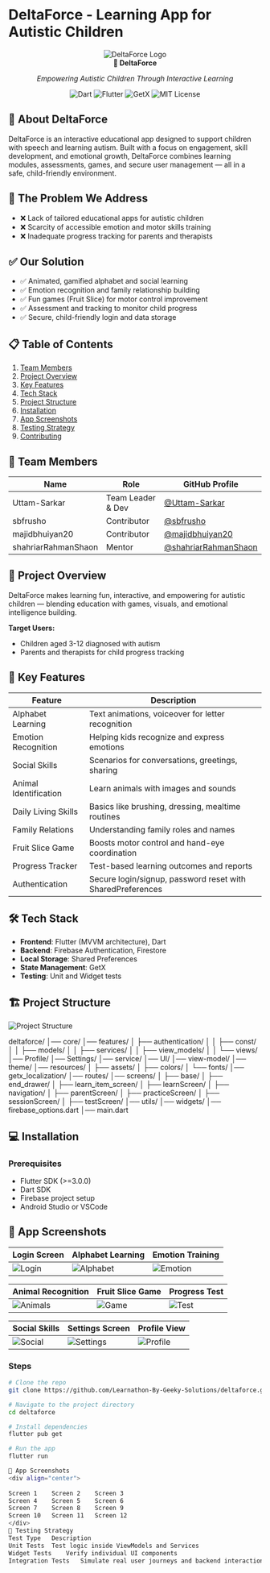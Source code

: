# DeltaForce - Learning App for Autistic Children

<div align="center">
  
![DeltaForce Logo](https://via.placeholder.com/200x100?text=DeltaForce+Logo)  
**🧩 DeltaForce**  

*Empowering Autistic Children Through Interactive Learning*  

![Dart](https://img.shields.io/badge/Dart-0175C2?style=for-the-badge&logo=dart&logoColor=white)
![Flutter](https://img.shields.io/badge/Flutter-02569B?style=for-the-badge&logo=flutter&logoColor=white)
![GetX](https://img.shields.io/badge/GetX-239120?style=for-the-badge)
![MIT License](https://img.shields.io/badge/license-MIT-blue.svg)

</div>

## 📖 About DeltaForce

DeltaForce is an interactive educational app designed to support children with speech and learning autism. Built with a focus on engagement, skill development, and emotional growth, DeltaForce combines learning modules, assessments, games, and secure user management — all in a safe, child-friendly environment.

## 🎯 The Problem We Address

- ❌ Lack of tailored educational apps for autistic children
- ❌ Scarcity of accessible emotion and motor skills training
- ❌ Inadequate progress tracking for parents and therapists

## ✅ Our Solution

- ✅ Animated, gamified alphabet and social learning
- ✅ Emotion recognition and family relationship building
- ✅ Fun games (Fruit Slice) for motor control improvement
- ✅ Assessment and tracking to monitor child progress
- ✅ Secure, child-friendly login and data storage

## 📋 Table of Contents

1. [Team Members](#-team-members)
2. [Project Overview](#-project-overview)
3. [Key Features](#-key-features)
4. [Tech Stack](#-tech-stack)
5. [Project Structure](#-project-structure)
6. [Installation](#-installation)
7. [App Screenshots](#-app-screenshots)
8. [Testing Strategy](#-testing-strategy)
9. [Contributing](#-contributing)

## 👥 Team Members

| Name | Role | GitHub Profile |
|------|------|----------------|
| Uttam-Sarkar | Team Leader & Dev | [@Uttam-Sarkar](https://github.com/Uttam-Sarkar) |
| sbfrusho | Contributor | [@sbfrusho](https://github.com/sbfrusho) |
| majidbhuiyan20 | Contributor | [@majidbhuiyan20](https://github.com/majidbhuiyan20) |
| shahriarRahmanShaon | Mentor | [@shahriarRahmanShaon](https://github.com/shahriarRahmanShaon) |

## 🚀 Project Overview

DeltaForce makes learning fun, interactive, and empowering for autistic children — blending education with games, visuals, and emotional intelligence building.

**Target Users:**
- Children aged 3-12 diagnosed with autism
- Parents and therapists for child progress tracking

## 🌟 Key Features

| Feature | Description |
|---------|-------------|
| Alphabet Learning | Text animations, voiceover for letter recognition |
| Emotion Recognition | Helping kids recognize and express emotions |
| Social Skills | Scenarios for conversations, greetings, sharing |
| Animal Identification | Learn animals with images and sounds |
| Daily Living Skills | Basics like brushing, dressing, mealtime routines |
| Family Relations | Understanding family roles and names |
| Fruit Slice Game | Boosts motor control and hand-eye coordination |
| Progress Tracker | Test-based learning outcomes and reports |
| Authentication | Secure login/signup, password reset with SharedPreferences |

## 🛠️ Tech Stack

- **Frontend**: Flutter (MVVM architecture), Dart
- **Backend**: Firebase Authentication, Firestore
- **Local Storage**: Shared Preferences
- **State Management**: GetX
- **Testing**: Unit and Widget tests

## 🏗️ Project Structure

![Project Structure](screenshots/Screenshot_from_2025-04-28_10-04-24.png)

deltaforce/
│── core/
│── features/
│ ├── authentication/
│ │ ├── const/
│ │ ├── models/
│ │ ├── services/
│ │ ├── view_models/
│ │ └── views/
│── Profile/
│── Settings/
│── service/
│── UI/
│── view-model/
│── theme/
│── resources/
│ ├── assets/
│ ├── colors/
│ └── fonts/
│── getx_localization/
│── routes/
│── screens/
│ ├── base/
│ ├── end_drawer/
│ ├── learn_item_screen/
│ ├── learnScreen/
│ ├── navigation/
│ ├── parentScreen/
│ ├── practiceScreen/
│ ├── sessionScreen/
│ ├── testScreen/
│── utils/
│── widgets/
│── firebase_options.dart
│── main.dart


## 💻 Installation

### Prerequisites
- Flutter SDK (>=3.0.0)
- Dart SDK
- Firebase project setup
- Android Studio or VSCode

## 📸 App Screenshots

<div align="center">

| Login Screen | Alphabet Learning | Emotion Training |
|--------------|------------------|-----------------|
| ![Login](https://raw.githubusercontent.com/Learnathon-By-Geeky-Solutions/deltaforce/SBF_RUSHO/voice_bridge/assets/DeltaForce-20250428T033830Z-001/DeltaForce/Screenshot_20250428_092340.png) | ![Alphabet](https://raw.githubusercontent.com/Learnathon-By-Geeky-Solutions/deltaforce/SBF_RUSHO/voice_bridge/assets/DeltaForce-20250428T033830Z-001/DeltaForce/Screenshot_20250428_092347.png) | ![Emotion](https://raw.githubusercontent.com/Learnathon-By-Geeky-Solutions/deltaforce/SBF_RUSHO/voice_bridge/assets/DeltaForce-20250428T033830Z-001/DeltaForce/Screenshot_20250428_092355.png) |

| Animal Recognition | Fruit Slice Game | Progress Test |
|--------------------|-----------------|---------------|
| ![Animals](https://raw.githubusercontent.com/Learnathon-By-Geeky-Solutions/deltaforce/SBF_RUSHO/voice_bridge/assets/DeltaForce-20250428T033830Z-001/DeltaForce/Screenshot_20250428_092426.png) | ![Game](https://raw.githubusercontent.com/Learnathon-By-Geeky-Solutions/deltaforce/SBF_RUSHO/voice_bridge/assets/DeltaForce-20250428T033830Z-001/DeltaForce/Screenshot_20250428_092431.png) | ![Test](https://raw.githubusercontent.com/Learnathon-By-Geeky-Solutions/deltaforce/SBF_RUSHO/voice_bridge/assets/DeltaForce-20250428T033830Z-001/DeltaForce/Screenshot_20250428_092441.png) |

| Social Skills | Settings Screen | Profile View |
|---------------|-----------------|--------------|
| ![Social](https://raw.githubusercontent.com/Learnathon-By-Geeky-Solutions/deltaforce/SBF_RUSHO/voice_bridge/assets/DeltaForce-20250428T033830Z-001/DeltaForce/Screenshot_20250428_092456.png) | ![Settings](https://raw.githubusercontent.com/Learnathon-By-Geeky-Solutions/deltaforce/SBF_RUSHO/voice_bridge/assets/DeltaForce-20250428T033830Z-001/DeltaForce/Screenshot_20250428_092502.png) | ![Profile](https://raw.githubusercontent.com/Learnathon-By-Geeky-Solutions/deltaforce/SBF_RUSHO/voice_bridge/assets/DeltaForce-20250428T033830Z-001/DeltaForce/Screenshot_20250428_092507.png) |

</div>

### Steps
```bash
# Clone the repo
git clone https://github.com/Learnathon-By-Geeky-Solutions/deltaforce.git

# Navigate to the project directory
cd deltaforce

# Install dependencies
flutter pub get

# Run the app
flutter run

📸 App Screenshots
<div align="center">
		
Screen 1	Screen 2	Screen 3
Screen 4	Screen 5	Screen 6
Screen 7	Screen 8	Screen 9
Screen 10	Screen 11	Screen 12
</div>
🧪 Testing Strategy
Test Type	Description
Unit Tests	Test logic inside ViewModels and Services
Widget Tests	Verify individual UI components
Integration Tests	Simulate real user journeys and backend interaction
